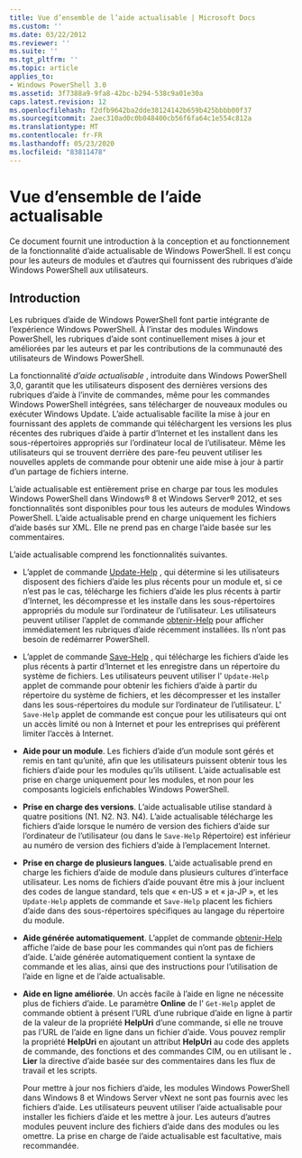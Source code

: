 ```yaml
---
title: Vue d’ensemble de l’aide actualisable | Microsoft Docs
ms.custom: ''
ms.date: 03/22/2012
ms.reviewer: ''
ms.suite: ''
ms.tgt_pltfrm: ''
ms.topic: article
applies_to:
- Windows PowerShell 3.0
ms.assetid: 3f7388a9-9fa8-42bc-b294-538c9a01e30a
caps.latest.revision: 12
ms.openlocfilehash: f2dfb9642ba2dde38124142b659b425bbbb00f37
ms.sourcegitcommit: 2aec310ad0c0b048400cb56f6fa64c1e554c812a
ms.translationtype: MT
ms.contentlocale: fr-FR
ms.lasthandoff: 05/23/2020
ms.locfileid: "83811478"
---
```

# <a name="updatable-help-overview"></a>Vue d’ensemble de l’aide actualisable

Ce document fournit une introduction à la conception et au fonctionnement de la fonctionnalité d’aide actualisable de Windows PowerShell. Il est conçu pour les auteurs de modules et d’autres qui fournissent des rubriques d’aide Windows PowerShell aux utilisateurs.

## <a name="introduction"></a>Introduction

Les rubriques d’aide de Windows PowerShell font partie intégrante de l’expérience Windows PowerShell. À l’instar des modules Windows PowerShell, les rubriques d’aide sont continuellement mises à jour et améliorées par les auteurs et par les contributions de la communauté des utilisateurs de Windows PowerShell.

La fonctionnalité *d’aide actualisable* , introduite dans Windows PowerShell 3,0, garantit que les utilisateurs disposent des dernières versions des rubriques d’aide à l’invite de commandes, même pour les commandes Windows PowerShell intégrées, sans télécharger de nouveaux modules ou exécuter Windows Update. L’aide actualisable facilite la mise à jour en fournissant des applets de commande qui téléchargent les versions les plus récentes des rubriques d’aide à partir d’Internet et les installent dans les sous-répertoires appropriés sur l’ordinateur local de l’utilisateur. Même les utilisateurs qui se trouvent derrière des pare-feu peuvent utiliser les nouvelles applets de commande pour obtenir une aide mise à jour à partir d’un partage de fichiers interne.

L’aide actualisable est entièrement prise en charge par tous les modules Windows PowerShell dans Windows® 8 et Windows Server® 2012, et ses fonctionnalités sont disponibles pour tous les auteurs de modules Windows PowerShell. L’aide actualisable prend en charge uniquement les fichiers d’aide basés sur XML. Elle ne prend pas en charge l’aide basée sur les commentaires.

L’aide actualisable comprend les fonctionnalités suivantes.

- L’applet de commande [Update-Help](/powershell/module/Microsoft.PowerShell.Core/Update-Help) , qui détermine si les utilisateurs disposent des fichiers d’aide les plus récents pour un module et, si ce n’est pas le cas, télécharge les fichiers d’aide les plus récents à partir d’Internet, les décompresse et les installe dans les sous-répertoires appropriés du module sur l’ordinateur de l’utilisateur.
  Les utilisateurs peuvent utiliser l’applet de commande [obtenir-Help](/powershell/module/Microsoft.PowerShell.Core/Get-Help) pour afficher immédiatement les rubriques d’aide récemment installées.
  Ils n’ont pas besoin de redémarrer PowerShell.

- L’applet de commande [Save-Help](/powershell/module/Microsoft.PowerShell.Core/Save-Help) , qui télécharge les fichiers d’aide les plus récents à partir d’Internet et les enregistre dans un répertoire du système de fichiers. Les utilisateurs peuvent utiliser l' `Update-Help` applet de commande pour obtenir les fichiers d’aide à partir du répertoire du système de fichiers, et les décompresser et les installer dans les sous-répertoires du module sur l’ordinateur de l’utilisateur. L' `Save-Help` applet de commande est conçue pour les utilisateurs qui ont un accès limité ou non à Internet et pour les entreprises qui préfèrent limiter l’accès à Internet.

- **Aide pour un module**. Les fichiers d’aide d’un module sont gérés et remis en tant qu’unité, afin que les utilisateurs puissent obtenir tous les fichiers d’aide pour les modules qu’ils utilisent. L’aide actualisable est prise en charge uniquement pour les modules, et non pour les composants logiciels enfichables Windows PowerShell.

- **Prise en charge des versions**. L’aide actualisable utilise standard à quatre positions (N1. N2. N3. N4). L’aide actualisable télécharge les fichiers d’aide lorsque le numéro de version des fichiers d’aide sur l’ordinateur de l’utilisateur (ou dans le `Save-Help` Répertoire) est inférieur au numéro de version des fichiers d’aide à l’emplacement Internet.

- **Prise en charge de plusieurs langues**. L’aide actualisable prend en charge les fichiers d’aide de module dans plusieurs cultures d’interface utilisateur. Les noms de fichiers d’aide pouvant être mis à jour incluent des codes de langue standard, tels que « en-US » et « ja-JP », et les `Update-Help` applets de commande et `Save-Help` placent les fichiers d’aide dans des sous-répertoires spécifiques au langage du répertoire du module.

- **Aide générée automatiquement**. L’applet de commande [obtenir-Help](/powershell/module/Microsoft.PowerShell.Core/Get-Help) affiche l’aide de base pour les commandes qui n’ont pas de fichiers d’aide. L’aide générée automatiquement contient la syntaxe de commande et les alias, ainsi que des instructions pour l’utilisation de l’aide en ligne et de l’aide actualisable.

- **Aide en ligne améliorée**. Un accès facile à l’aide en ligne ne nécessite plus de fichiers d’aide. Le paramètre **Online** de l' `Get-Help` applet de commande obtient à présent l’URL d’une rubrique d’aide en ligne à partir de la valeur de la propriété **HelpUri** d’une commande, si elle ne trouve pas l’URL de l’aide en ligne dans un fichier d’aide. Vous pouvez remplir la propriété **HelpUri** en ajoutant un attribut **HelpUri** au code des applets de commande, des fonctions et des commandes CIM, ou en utilisant le **. Lier** la directive d’aide basée sur des commentaires dans les flux de travail et les scripts.

  Pour mettre à jour nos fichiers d’aide, les modules Windows PowerShell dans Windows 8 et Windows Server vNext ne sont pas fournis avec les fichiers d’aide. Les utilisateurs peuvent utiliser l’aide actualisable pour installer les fichiers d’aide et les mettre à jour. Les auteurs d’autres modules peuvent inclure des fichiers d’aide dans des modules ou les omettre. La prise en charge de l’aide actualisable est facultative, mais recommandée.
